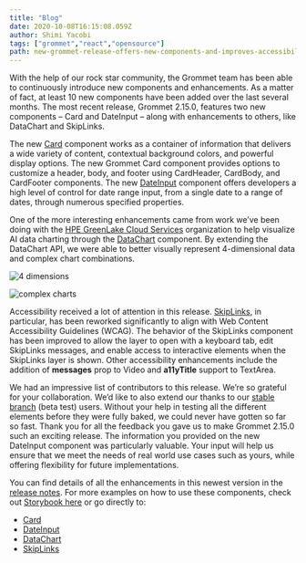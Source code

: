 ```yaml
---
title: "Blog"
date: 2020-10-08T16:15:08.059Z
author: Shimi Yacobi 
tags: ["grommet","react","opensource"]
path: new-grommet-release-offers-new-components-and-improves-accessibility
---
```

With the help of our rock star community, the Grommet team has been able to continuously introduce new components and enhancements. As a matter of fact, at least 10 new components have been added over the last several months. The most recent release, Grommet 2.15.0, features two new components – Card and DateInput – along with enhancements to others, like DataChart and SkipLinks. 

The new [Card](https://v2.grommet.io/card) component works as a container of information that delivers a wide variety of content, contextual background colors, and powerful display options. The new Grommet Card component provides options to customize a header, body, and footer using CardHeader, CardBody, and CardFooter components. The new [DateInput](https://v2.grommet.io/dateinput) component offers developers a high level of control for date range input, from a single date to a range of dates, through numerous specified properties.

One of the more interesting enhancements came from work we’ve been doing with the [HPE GreenLake Cloud Services](https://www.hpe.com/us/en/cloud-services.html) organization to help visualize AI data charting through the [DataChart](https://v2.grommet.io/datachart) component. By extending the DataChart API, we were able to better visually represent 4-dimensional data and complex chart combinations.

![4 dimensions](https://hpe-developer-portal.s3.amazonaws.com/uploads/media/2020/9/4-dimensions-1602173691496.jpg)



![complex charts](https://hpe-developer-portal.s3.amazonaws.com/uploads/media/2020/9/complex-charts-1602173698168.png)

Accessibility received a lot of attention in this release. [SkipLinks](https://v2.grommet.io/skiplinks), in particular, has been reworked significantly to align with Web Content Accessibility Guidelines (WCAG). The behavior of the SkipLinks component has been improved to allow the layer to open with a keyboard tab, edit SkipLinks messages, and enable access to interactive elements when the SkipLinks layer is shown. Other accessibility enhancements include the addition of **messages** prop to Video and **a11yTitle** support to TextArea. 

We had an impressive list of contributors to this release. We’re so grateful for your collaboration. We’d like to also extend our thanks to our [stable branch](https://github.com/grommet/grommet/wiki/What-is-grommet-stable-and-how-to-use-it%3F) (beta test) users. Without your help in testing all the different elements before they were fully baked, we could never have gotten so far so fast. Thank you for all the feedback you gave us to make Grommet 2.15.0 such an exciting release. The information you provided on the new DateInput component was particularly valuable. Your input will help us ensure that we meet the needs of real world use cases such as yours, while offering flexibility for future implementations.

You can find details of all the enhancements in this newest version in the [release notes](https://github.com/grommet/grommet/releases/tag/v2.15.0). 
For more examples on how to use these components, check out [Storybook here](https://storybook.grommet.io/) or go directly to:
- [Card](https://storybook.grommet.io/?path=/story/card--clickable)
- [DateInput](https://storybook.grommet.io/?path=/story/dateinput--form)
- [DataChart](https://storybook.grommet.io/?path=/story/datachart--everything) 
- [SkipLinks](https://storybook.grommet.io/?path=/story/skiplinks--simple) 

